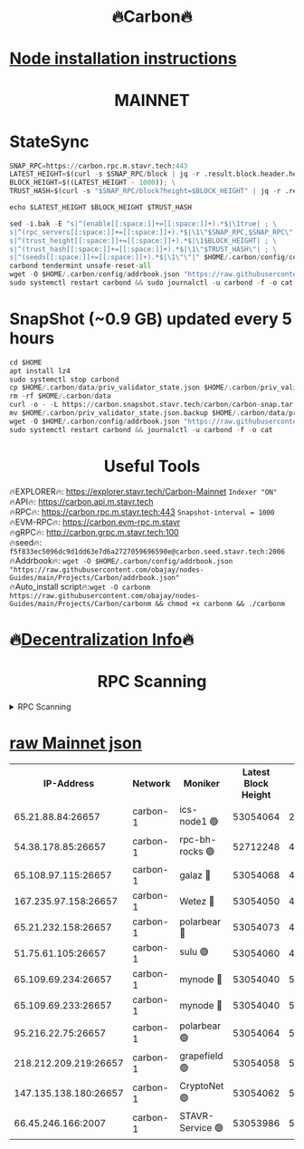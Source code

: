<h1 align="center"> 🔥Carbon🔥</h1>

[Node installation instructions](https://github.com/obajay/nodes-Guides/tree/main/Projects/Carbon)
=
<h1 align="center"> MAINNET</h1>

# StateSync
```python
SNAP_RPC=https://carbon.rpc.m.stavr.tech:443
LATEST_HEIGHT=$(curl -s $SNAP_RPC/block | jq -r .result.block.header.height); \
BLOCK_HEIGHT=$((LATEST_HEIGHT - 1000)); \
TRUST_HASH=$(curl -s "$SNAP_RPC/block?height=$BLOCK_HEIGHT" | jq -r .result.block_id.hash)

echo $LATEST_HEIGHT $BLOCK_HEIGHT $TRUST_HASH

sed -i.bak -E "s|^(enable[[:space:]]+=[[:space:]]+).*$|\1true| ; \
s|^(rpc_servers[[:space:]]+=[[:space:]]+).*$|\1\"$SNAP_RPC,$SNAP_RPC\"| ; \
s|^(trust_height[[:space:]]+=[[:space:]]+).*$|\1$BLOCK_HEIGHT| ; \
s|^(trust_hash[[:space:]]+=[[:space:]]+).*$|\1\"$TRUST_HASH\"| ; \
s|^(seeds[[:space:]]+=[[:space:]]+).*$|\1\"\"|" $HOME/.carbon/config/config.toml
carbond tendermint unsafe-reset-all
wget -O $HOME/.carbon/config/addrbook.json "https://raw.githubusercontent.com/obajay/nodes-Guides/main/Projects/Carbon/addrbook.json"
sudo systemctl restart carbond && sudo journalctl -u carbond -f -o cat
```
# SnapShot (~0.9 GB) updated every 5 hours
```python
cd $HOME
apt install lz4
sudo systemctl stop carbond
cp $HOME/.carbon/data/priv_validator_state.json $HOME/.carbon/priv_validator_state.json.backup
rm -rf $HOME/.carbon/data
curl -o - -L https://carbon.snapshot.stavr.tech/carbon/carbon-snap.tar.lz4 | lz4 -c -d - | tar -x -C $HOME/.carbon --strip-components 2
mv $HOME/.carbon/priv_validator_state.json.backup $HOME/.carbon/data/priv_validator_state.json
wget -O $HOME/.carbon/config/addrbook.json "https://raw.githubusercontent.com/obajay/nodes-Guides/main/Projects/Carbon/addrbook.json"
sudo systemctl restart carbond && journalctl -u carbond -f -o cat
```

 <h1 align="center"> Useful Tools</h1>

🔥EXPLORER🔥:     https://explorer.stavr.tech/Carbon-Mainnet        `Indexer "ON"` \
🔥API🔥:          https://carbon.api.m.stavr.tech \
🔥RPC🔥:          https://carbon.rpc.m.stavr.tech:443              `Snapshot-interval = 1000` \
🔥EVM-RPC🔥:      https://carbon.evm-rpc.m.stavr \
🔥gRPC🔥:         http://carbon.grpc.m.stavr.tech:100 \
🔥seed🔥:      `f5f833ec5096dc9d1dd63e7d6a2727059696590e@carbon.seed.stavr.tech:2006` \
🔥Addrbook🔥:  `wget -O $HOME/.carbon/config/addrbook.json "https://raw.githubusercontent.com/obajay/nodes-Guides/main/Projects/Carbon/addrbook.json"` \
🔥Auto_install script🔥:`wget -O carbonm https://raw.githubusercontent.com/obajay/nodes-Guides/main/Projects/Carbon/carbonm && chmod +x carbonm && ./carbonm`

🔥[Decentralization Info](https://github.com/obajay/StateSync-snapshots/tree/main/Projects/Carbon/Decentralization)🔥
=
<h1 align="center"> RPC Scanning</h1>

<details>
<summary>RPC Scanning</summary>

<h2 align="center"> We scan nodes in real time every 4 hours. And we provide the final result of RPC endpoints.
We cannot influence the operation of these nodes in any way. </h2>


```python
If Voting Power is higher than 0 --> then the Node is a validator of the network and may be subject to attack and be a potential threat to the chain.
```
```python
We marked such validators with a red symbol
```

</details>

[raw Mainnet json](https://rpc-check.carbonm.stavr.tech/carbonm/rpc-carbonm-result.json)
=


<table><tr><th>IP-Address</th><th>Network</th><th>Moniker</th><th>Latest Block Height</th><th>Earliest Block Height</th><th>Catching Up</th><th>Tx Index</th><th>Voting Power</th><th>Scan Time</th></tr><tr><td>65.21.88.84:26657</td><td>carbon-1</td><td>ics-node1 🟢</td><td>53054064</td><td>21164241</td><td>False</td><td>off</td><td>0</td><td>2024-01-30T19:24:42.512925605UTC</td></tr><tr><td>54.38.178.85:26657</td><td>carbon-1</td><td>rpc-bh-rocks 🟢</td><td>52712248</td><td>45292001</td><td>False</td><td>on</td><td>0</td><td>2024-01-30T19:25:06.457427671UTC</td></tr><tr><td>65.108.97.115:26657</td><td>carbon-1</td><td>galaz 🔴</td><td>53054068</td><td>47374001</td><td>False</td><td>on</td><td>11236362256</td><td>2024-01-30T19:24:53.507753016UTC</td></tr><tr><td>167.235.97.158:26657</td><td>carbon-1</td><td>Wetez 🔴</td><td>53054050</td><td>48067570</td><td>False</td><td>on</td><td>1330109770</td><td>2024-01-30T19:24:17.319770287UTC</td></tr><tr><td>65.21.232.158:26657</td><td>carbon-1</td><td>polarbear 🔴</td><td>53054073</td><td>48126001</td><td>False</td><td>on</td><td>10841922187</td><td>2024-01-30T19:25:02.049637860UTC</td></tr><tr><td>51.75.61.105:26657</td><td>carbon-1</td><td>sulu 🟢</td><td>53054060</td><td>48742001</td><td>False</td><td>on</td><td>0</td><td>2024-01-30T19:24:33.587365111UTC</td></tr><tr><td>65.109.69.234:26657</td><td>carbon-1</td><td>mynode 🔴</td><td>53054040</td><td>50560001</td><td>False</td><td>off</td><td>12847102775</td><td>2024-01-30T19:23:56.570998858UTC</td></tr><tr><td>65.109.69.233:26657</td><td>carbon-1</td><td>mynode 🔴</td><td>53054040</td><td>50610001</td><td>False</td><td>off</td><td>8703759554</td><td>2024-01-30T19:23:56.128391421UTC</td></tr><tr><td>95.216.22.75:26657</td><td>carbon-1</td><td>polarbear 🟢</td><td>53054064</td><td>52338001</td><td>False</td><td>on</td><td>0</td><td>2024-01-30T19:24:40.106597167UTC</td></tr><tr><td>218.212.209.219:26657</td><td>carbon-1</td><td>grapefield 🟢</td><td>53054058</td><td>52371001</td><td>False</td><td>on</td><td>0</td><td>2024-01-30T19:24:31.191055411UTC</td></tr><tr><td>147.135.138.180:26657</td><td>carbon-1</td><td>CryptoNet 🟢</td><td>53054062</td><td>52934001</td><td>False</td><td>on</td><td>0</td><td>2024-01-30T19:24:44.889667994UTC</td></tr><tr><td>66.45.246.166:2007</td><td>carbon-1</td><td>STAVR-Service 🟢</td><td>53053986</td><td>53047001</td><td>False</td><td>on</td><td>0</td><td>2024-01-30T19:24:30.217328711UTC</td></tr></table>